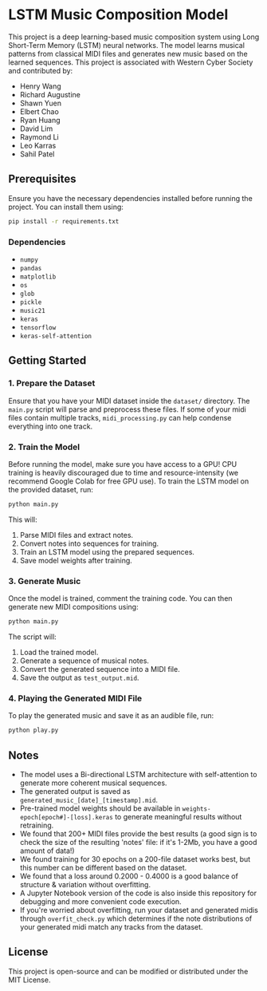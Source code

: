 # LSTM Music Composition Model

This project is a deep learning-based music composition system using Long Short-Term Memory (LSTM) neural networks. The model learns musical patterns from classical MIDI files and generates new music based on the learned sequences. This project is associated with Western Cyber Society and contributed by:
- Henry Wang
- Richard Augustine
- Shawn Yuen
- Elbert Chao
- Ryan Huang
- David Lim
- Raymond Li
- Leo Karras
- Sahil Patel

## Prerequisites
Ensure you have the necessary dependencies installed before running the project. You can install them using:

```bash
pip install -r requirements.txt
```

### Dependencies
- `numpy`
- `pandas`
- `matplotlib`
- `os`
- `glob`
- `pickle`
- `music21`
- `keras`
- `tensorflow`
- `keras-self-attention`

## Getting Started
### 1. Prepare the Dataset
Ensure that you have your MIDI dataset inside the `dataset/` directory. The `main.py` script will parse and preprocess these files. If some of your midi files contain multiple tracks, `midi_processing.py` can help condense everything into one track.

### 2. Train the Model
Before running the model, make sure you have access to a GPU! CPU training is heavily discouraged due to time and resource-intensity (we recommend Google Colab for free GPU use). To train the LSTM model on the provided dataset, run:

```bash
python main.py
```

This will:
1. Parse MIDI files and extract notes.
2. Convert notes into sequences for training.
3. Train an LSTM model using the prepared sequences.
4. Save model weights after training. 

### 3. Generate Music
Once the model is trained, comment the training code. You can then generate new MIDI compositions using:

```bash
python main.py
```

The script will:
1. Load the trained model.
2. Generate a sequence of musical notes.
3. Convert the generated sequence into a MIDI file.
4. Save the output as `test_output.mid`.

### 4. Playing the Generated MIDI File
To play the generated music and save it as an audible file, run:
```bash
python play.py
```

## Notes
- The model uses a Bi-directional LSTM architecture with self-attention to generate more coherent musical sequences.
- The generated output is saved as `generated_music_[date]_[timestamp].mid`.
- Pre-trained model weights should be available in `weights-epoch[epoch#]-[loss].keras` to generate meaningful results without retraining.
- We found that 200+ MIDI files provide the best results (a good sign is to check the size of the resulting 'notes' file: if it's 1-2Mb, you have a good amount of data!)
- We found training for 30 epochs on a 200-file dataset works best, but this number can be different based on the dataset.
- We found that a loss around 0.2000 - 0.4000 is a good balance of structure & variation without overfitting.
- A Jupyter Notebook version of the code is also inside this repository for debugging and more convenient code execution.
- If you're worried about overfitting, run your dataset and generated midis through `overfit_check.py` which determines if the note distributions of your generated midi match any tracks from the dataset.

## License
This project is open-source and can be modified or distributed under the MIT License.